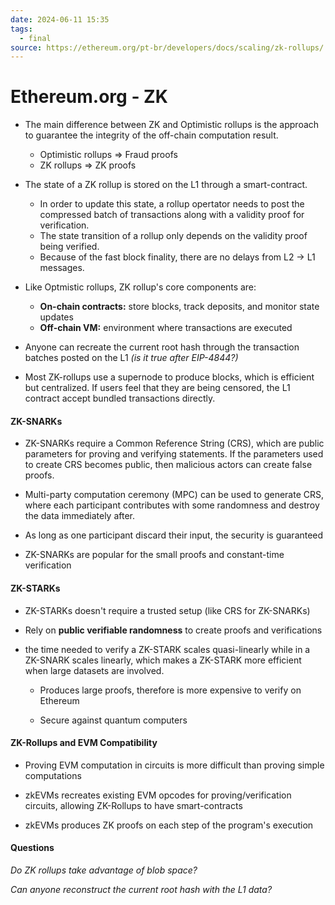 ```yaml
---
date: 2024-06-11 15:35
tags:
  - final
source: https://ethereum.org/pt-br/developers/docs/scaling/zk-rollups/
---
```

# Ethereum.org - ZK

- The main difference between ZK and Optimistic rollups is the approach to guarantee the integrity of the off-chain computation result.
	- Optimistic rollups => Fraud proofs
	- ZK rollups => ZK proofs

- The state of a ZK rollup is stored on the L1 through a smart-contract.
	- In order to update this state, a rollup opertator needs to post the compressed batch of transactions along with a validity proof for verification.
	- The state transition of a rollup only depends on the validity proof being verified.
	- Because of the fast block finality, there are no delays from L2 -> L1 messages. 

- Like Optmistic rollups, ZK rollup's core components are:
	- **On-chain contracts:** store blocks, track deposits, and monitor state updates
	- **Off-chain VM:** environment where transactions are executed 

- Anyone can recreate the current root hash through the transaction batches posted on the L1 *(is it true after EIP-4844?)*

- Most ZK-rollups use a supernode to produce blocks, which is efficient but centralized. If users feel that they are being censored, the L1 contract accept bundled transactions directly.
#### ZK-SNARKs
- ZK-SNARKs require a Common Reference String (CRS), which are public parameters for proving and verifying statements. If the parameters used to create CRS becomes public, then malicious actors can create false proofs.
  
- Multi-party computation ceremony (MPC) can be used to generate CRS, where each participant contributes with some randomness and destroy the data immediately after.
  
- As long as one participant discard their input, the security is guaranteed
  
- ZK-SNARKs are popular for the small proofs and constant-time verification
#### ZK-STARKs
- ZK-STARKs doesn't require a trusted setup (like CRS for ZK-SNARKs)

- Rely on **public verifiable randomness** to create proofs and verifications

- the time needed to verify a ZK-STARK scales quasi-linearly while in a ZK-SNARK scales linearly, which makes a ZK-STARK more efficient when large datasets are involved.

   - Produces large proofs, therefore is more expensive to verify on Ethereum
   
   - Secure against quantum computers

#### ZK-Rollups and EVM Compatibility
- Proving EVM computation in circuits is more difficult than proving simple computations

- zkEVMs recreates existing EVM opcodes for proving/verification circuits, allowing ZK-Rollups to have smart-contracts

- zkEVMs produces ZK proofs on each step of the program's execution

#### Questions

*Do ZK rollups take advantage of blob space?*

*Can anyone reconstruct the current root hash with the L1 data?*